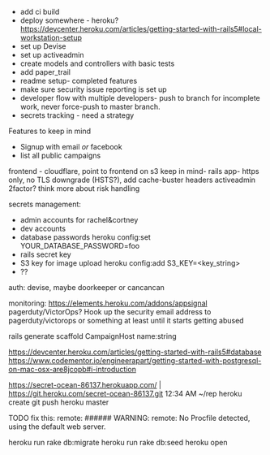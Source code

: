 - add ci build
- deploy somewhere - heroku? https://devcenter.heroku.com/articles/getting-started-with-rails5#local-workstation-setup
- set up Devise
- set up activeadmin
- create models and controllers with basic tests
- add paper_trail
- readme setup- completed features
- make sure security issue reporting is set up
- developer flow with multiple developers- push to branch for incomplete work, never force-push to master branch.
- secrets tracking - need a strategy


Features to keep in mind

- Signup with email *or* facebook
- list all public campaigns


frontend - cloudflare, point to frontend on s3
keep in mind- rails app- https only, no TLS downgrade (HSTS?), add cache-buster headers
activeadmin 2factor? think more about risk handling


secrets management:
- admin accounts for rachel&cortney
- dev accounts
- database passwords heroku config:set YOUR_DATABASE_PASSWORD=foo
- rails secret key
- S3 key for image upload heroku config:add S3_KEY=<key_string>
- ??

auth:
devise, maybe doorkeeper or cancancan 

monitoring:
https://elements.heroku.com/addons/appsignal
pagerduty/VictorOps?
Hook up the security email address to pagerduty/victorops or something at least until it starts getting abused

rails generate scaffold CampaignHost name:string 

https://devcenter.heroku.com/articles/getting-started-with-rails5#database
https://www.codementor.io/engineerapart/getting-started-with-postgresql-on-mac-osx-are8jcopb#i-introduction

https://secret-ocean-86137.herokuapp.com/ | https://git.heroku.com/secret-ocean-86137.git
12:34 AM ~/rep
heroku create
git push heroku master

TODO fix this:
remote: ###### WARNING:
remote:        No Procfile detected, using the default web server.

heroku run rake db:migrate
heroku run rake db:seed
heroku open

